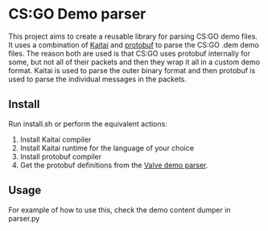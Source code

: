 # CS:GO Demo parser

This project aims to create a reusable library for parsing CS:GO demo files.
It uses a combination of [Kaitai](https://kaitai.io/) and [protobuf](https://developers.google.com/protocol-buffers/) to parse the CS:GO .dem demo files. The reason both are used is that CS:GO uses protobuf internally for some, but not all of their packets and then they wrap it all in a custom demo format. Kaitai is used to parse the outer binary format and then protobuf is used to parse the individual messages in the packets.

## Install

Run install.sh or perform the equivalent actions:

1. Install Kaitai compiler
2. Install Kaitai runtime for the language of your choice
3. Install protobuf compiler
4. Get the protobuf definitions from the [Valve demo parser](https://github.com/ValveSoftware/csgo-demoinfo.git).

## Usage

For example of how to use this, check the demo content dumper in parser.py
